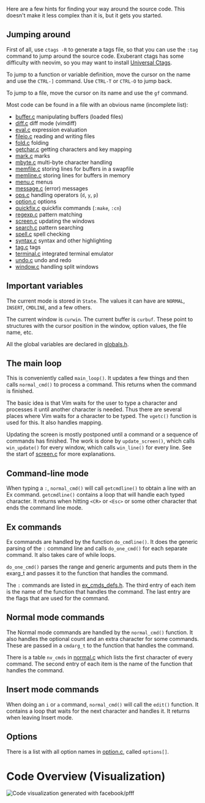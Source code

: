 Here are a few hints for finding your way around the source code.  This
doesn't make it less complex than it is, but it gets you started.

## Jumping around

First of all, use `ctags -R` to generate a tags file, so that you can use
the `:tag` command to jump around the source code. Exuberant ctags has some difficulty with neovim, so you may want to install [Universal Ctags](https://github.com/universal-ctags/ctags).

To jump to a function or variable definition, move the cursor on the name and
use the `CTRL-]` command.  Use `CTRL-T` or `CTRL-O` to jump back.

To jump to a file, move the cursor on its name and use the `gf` command.

Most code can be found in a file with an obvious name (incomplete list):
*   [buffer.c](../blob/master/src/nvim/buffer.c)	   manipulating buffers (loaded files)
*   [diff.c](../blob/master/src/nvim/diff.c)	   diff mode (vimdiff)
*   [eval.c](../blob/master/src/nvim/eval.c)	   expression evaluation
*   [fileio.c](../blob/master/src/nvim/fileio.c)	   reading and writing files
*   [fold.c](../blob/master/src/nvim/fold.c)	   folding
*   [getchar.c](../blob/master/src/nvim/getchar.c)  getting characters and key mapping
*   [mark.c](../blob/master/src/nvim/mark.c)	   marks
*   [mbyte.c](../blob/master/src/nvim/mbyte.c)	   multi-byte character handling
*   [memfile.c](../blob/master/src/nvim/memfile.c)  storing lines for buffers in a swapfile
*   [memline.c](../blob/master/src/nvim/memline.c)  storing lines for buffers in memory
*   [menu.c](../blob/master/src/nvim/menu.c)	   menus
*   [message.c](../blob/master/src/nvim/message.c)  (error) messages
*   [ops.c](../blob/master/src/nvim/ops.c)          handling operators (`d`, `y`, `p`)
*   [option.c](../blob/master/src/nvim/option.c)	   options
*   [quickfix.c](../blob/master/src/nvim/quickfix.c) quickfix commands (`:make`, `:cn`)
*   [regexp.c](../blob/master/src/nvim/regexp.c)	   pattern matching
*   [screen.c](../blob/master/src/nvim/screen.c)	   updating the windows
*   [search.c](../blob/master/src/nvim/search.c)	   pattern searching
*   [spell.c](../blob/master/src/nvim/spell.c)	   spell checking
*   [syntax.c](../blob/master/src/nvim/syntax.c)	   syntax and other highlighting
*   [tag.c](../blob/master/src/nvim/tag.c)	   tags
*   [terminal.c](../blob/master/src/nvim/terminal.c)	   integrated terminal emulator
*   [undo.c](../blob/master/src/nvim/undo.c)	   undo and redo
*   [window.c](../blob/master/src/nvim/window.c)	   handling split windows
	

## Important variables

The current mode is stored in `State`.  The values it can have are `NORMAL`,
`INSERT`, `CMDLINE`, and a few others.

The current window is `curwin`.  The current buffer is `curbuf`.  These point
to structures with the cursor position in the window, option values, the file
name, etc.

All the global variables are declared in [globals.h](../blob/master/src/nvim/globals.h).


## The main loop

This is conveniently called `main_loop()`.  It updates a few things and then
calls `normal_cmd()` to process a command.  This returns when the command is
finished.

The basic idea is that Vim waits for the user to type a character and
processes it until another character is needed.  Thus there are several places
where Vim waits for a character to be typed.  The `vgetc()` function is used for
this.  It also handles mapping.

Updating the screen is mostly postponed until a command or a sequence of
commands has finished.  The work is done by `update_screen()`, which calls
`win_update()` for every window, which calls `win_line()` for every line.
See the start of [screen.c](../blob/master/src/nvim/screen.c) for more explanations.


## Command-line mode

When typing a `:`, `normal_cmd()` will call `getcmdline()` to obtain a line with
an Ex command.  `getcmdline()` contains a loop that will handle each typed
character.  It returns when hitting `<CR>` or `<Esc>` or some other character that
ends the command line mode.


## Ex commands

Ex commands are handled by the function `do_cmdline()`.  It does the generic
parsing of the `:` command line and calls `do_one_cmd()` for each separate
command.  It also takes care of while loops.

`do_one_cmd()` parses the range and generic arguments and puts them in the
exarg_t and passes it to the function that handles the command.

The `:` commands are listed in [ex_cmds_defs.h](../blob/master/src/nvim/ex_cmds_defs.h). 
The third entry of each item is the
name of the function that handles the command.  The last entry are the flags
that are used for the command.


## Normal mode commands

The Normal mode commands are handled by the `normal_cmd()` function.  It also
handles the optional count and an extra character for some commands.  These
are passed in a `cmdarg_t` to the function that handles the command.

There is a table `nv_cmds` in [normal.c](../blob/master/src/nvim/normal.c) which 
lists the first character of every
command.  The second entry of each item is the name of the function that
handles the command.


## Insert mode commands

When doing an `i` or `a` command, `normal_cmd()` will call the `edit()` function.
It contains a loop that waits for the next character and handles it.  It
returns when leaving Insert mode.


## Options

There is a list with all option names in [option.c](../blob/master/src/nvim/option.c),
called `options[]`.

# Code Overview (Visualization)

![Code visualization generated with facebook/pfff](http://i.imgur.com/GApvG0J.png)

